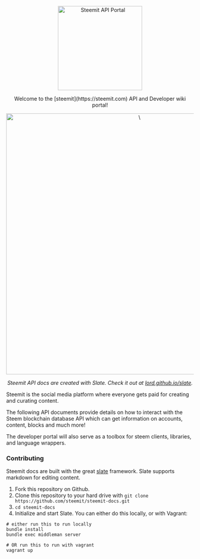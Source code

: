 <p align="center">
  <img src="https://steem.io/images/steem.png" alt="Steemit API Portal" width="226">
  <br>
  
</p>

<p align="center">Welcome to the [steemit](https://steemit.com) API and Developer wiki portal!</p>

<p align="center"><img src="https://s26.postimg.org/xih11p6mh/dev_promo.png" width=700 alt="\"></p>

<p align="center"><em>Steemit API docs are created with Slate. Check it out at <a href="https://lord.github.io/slate">lord.github.io/slate</a>.</em></p>


Steemit is the social media platform where everyone gets paid for creating and curating content.

The following API documents provide details on how to interact with the Steem blockchain database API which can get information on accounts, content, blocks and much more!

The developer portal will also serve as a toolbox for steem clients, libraries, and language wrappers.

### Contributing

Steemit docs are built with the great [slate](https://github.com/lord/slate) framework.  Slate supports markdown for editing content. 

1. Fork this repository on Github.
2. Clone this repository to your hard drive with `git clone https://github.com/steemit/steemit-docs.git`
3. `cd steemit-docs`
4. Initialize and start Slate. You can either do this locally, or with Vagrant:

```shell
# either run this to run locally
bundle install
bundle exec middleman server

# OR run this to run with vagrant
vagrant up
```

